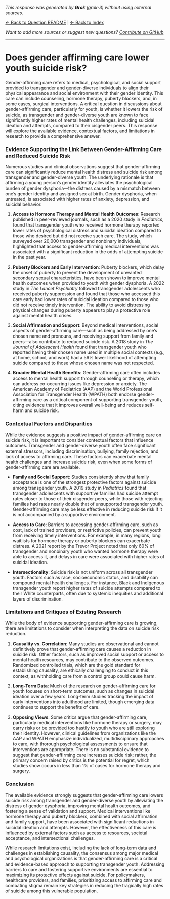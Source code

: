 <!-- 
Generated by: grok
Model: grok-3
Prompt type: default
Generated at: 2025-06-12T11:10:26.774994
-->

*This response was generated by **Grok** (grok-3) without using external sources.*

[← Back to Question README](README.md) | [← Back to Index](../README.md)

*Want to add more sources or suggest new questions? [Contribute on GitHub](https://github.com/justinwest/SuggestedSources)*

---

# Does gender affirming care lower youth suicide risk?

Gender-affirming care refers to medical, psychological, and social support provided to transgender and gender-diverse individuals to align their physical appearance and social environment with their gender identity. This care can include counseling, hormone therapy, puberty blockers, and, in some cases, surgical interventions. A critical question in discussions about gender-affirming care, particularly for youth, is whether it lowers the risk of suicide, as transgender and gender-diverse youth are known to face significantly higher rates of mental health challenges, including suicidal ideation and attempts, compared to their cisgender peers. This response will explore the available evidence, contextual factors, and limitations in research to provide a comprehensive answer.

### Evidence Supporting the Link Between Gender-Affirming Care and Reduced Suicide Risk
Numerous studies and clinical observations suggest that gender-affirming care can significantly reduce mental health distress and suicide risk among transgender and gender-diverse youth. The underlying rationale is that affirming a young person’s gender identity alleviates the psychological burden of gender dysphoria—the distress caused by a mismatch between one’s gender identity and assigned sex at birth. Gender dysphoria, when untreated, is associated with higher rates of anxiety, depression, and suicidal behavior.

1. **Access to Hormone Therapy and Mental Health Outcomes**: Research published in peer-reviewed journals, such as a 2020 study in *Pediatrics*, found that transgender youth who received hormone therapy reported lower rates of psychological distress and suicidal ideation compared to those who desired but did not receive such care. The study, which surveyed over 20,000 transgender and nonbinary individuals, highlighted that access to gender-affirming medical interventions was associated with a significant reduction in the odds of attempting suicide in the past year.

2. **Puberty Blockers and Early Intervention**: Puberty blockers, which delay the onset of puberty to prevent the development of unwanted secondary sexual characteristics, have been shown to improve mental health outcomes when provided to youth with gender dysphoria. A 2022 study in *The Lancet Psychiatry* followed transgender adolescents who received puberty suppression and found that those who accessed this care early had lower rates of suicidal ideation compared to those who did not receive timely intervention. The ability to avoid distressing physical changes during puberty appears to play a protective role against mental health crises.

3. **Social Affirmation and Support**: Beyond medical interventions, social aspects of gender-affirming care—such as being addressed by one’s chosen name and pronouns, and receiving support from family and peers—also contribute to reduced suicide risk. A 2018 study in *The Journal of Adolescent Health* found that transgender youth who reported having their chosen name used in multiple social contexts (e.g., at home, school, and work) had a 56% lower likelihood of attempting suicide compared to those whose chosen name was not respected.

4. **Broader Mental Health Benefits**: Gender-affirming care often includes access to mental health support through counseling or therapy, which can address co-occurring issues like depression or anxiety. The American Academy of Pediatrics (AAP) and the World Professional Association for Transgender Health (WPATH) both endorse gender-affirming care as a critical component of supporting transgender youth, citing evidence that it improves overall well-being and reduces self-harm and suicide risk.

### Contextual Factors and Disparities
While the evidence suggests a positive impact of gender-affirming care on suicide risk, it is important to consider contextual factors that influence outcomes. Transgender and gender-diverse youth often face significant external stressors, including discrimination, bullying, family rejection, and lack of access to affirming care. These factors can exacerbate mental health challenges and increase suicide risk, even when some forms of gender-affirming care are available.

- **Family and Social Support**: Studies consistently show that family acceptance is one of the strongest protective factors against suicide among transgender youth. A 2019 study in *Pediatrics* found that transgender adolescents with supportive families had suicide attempt rates closer to those of their cisgender peers, while those with rejecting families had rates nearly double that of unsupported transgender youth. Gender-affirming care may be less effective in reducing suicide risk if it is not accompanied by a supportive environment.

- **Access to Care**: Barriers to accessing gender-affirming care, such as cost, lack of trained providers, or restrictive policies, can prevent youth from receiving timely interventions. For example, in many regions, long waitlists for hormone therapy or puberty blockers can exacerbate distress. A 2021 report by the Trevor Project noted that only 60% of transgender and nonbinary youth who wanted hormone therapy were able to access it, and delays in care were associated with higher rates of suicidal ideation.

- **Intersectionality**: Suicide risk is not uniform across all transgender youth. Factors such as race, socioeconomic status, and disability can compound mental health challenges. For instance, Black and Indigenous transgender youth report higher rates of suicide attempts compared to their White counterparts, often due to systemic inequities and additional layers of discrimination.

### Limitations and Critiques of Existing Research
While the body of evidence supporting gender-affirming care is growing, there are limitations to consider when interpreting the data on suicide risk reduction.

1. **Causality vs. Correlation**: Many studies are observational and cannot definitively prove that gender-affirming care causes a reduction in suicide risk. Other factors, such as improved social support or access to mental health resources, may contribute to the observed outcomes. Randomized controlled trials, which are the gold standard for establishing causality, are ethically challenging to conduct in this context, as withholding care from a control group could cause harm.

2. **Long-Term Data**: Much of the research on gender-affirming care for youth focuses on short-term outcomes, such as changes in suicidal ideation over a few years. Long-term studies tracking the impact of early interventions into adulthood are limited, though emerging data continues to support the benefits of care.

3. **Opposing Views**: Some critics argue that gender-affirming care, particularly medical interventions like hormone therapy or surgery, may carry risks or be provided too hastily to youth who are still exploring their identity. However, clinical guidelines from organizations like the AAP and WPATH emphasize individualized, multidisciplinary approaches to care, with thorough psychological assessments to ensure that interventions are appropriate. There is no substantial evidence to suggest that gender-affirming care increases suicide risk; rather, the primary concern raised by critics is the potential for regret, which studies show occurs in less than 1% of cases for hormone therapy and surgery.

### Conclusion
The available evidence strongly suggests that gender-affirming care lowers suicide risk among transgender and gender-diverse youth by alleviating the distress of gender dysphoria, improving mental health outcomes, and fostering a sense of validation and support. Medical interventions like hormone therapy and puberty blockers, combined with social affirmation and family support, have been associated with significant reductions in suicidal ideation and attempts. However, the effectiveness of this care is influenced by external factors such as access to resources, societal acceptance, and intersectional challenges.

While research limitations exist, including the lack of long-term data and challenges in establishing causality, the consensus among major medical and psychological organizations is that gender-affirming care is a critical and evidence-based approach to supporting transgender youth. Addressing barriers to care and fostering supportive environments are essential to maximizing its protective effects against suicide. For policymakers, healthcare providers, and families, prioritizing access to affirming care and combating stigma remain key strategies in reducing the tragically high rates of suicide among this vulnerable population.